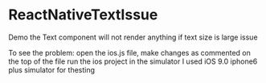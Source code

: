 # ReactNativeTextIssue
Demo the Text component will not render anything if text size is large issue

To see the problem:
open the ios.js file,
make changes as commented on the top of the file
run the ios project in the simulator
I used iOS 9.0 iphone6 plus simulator for thesting
